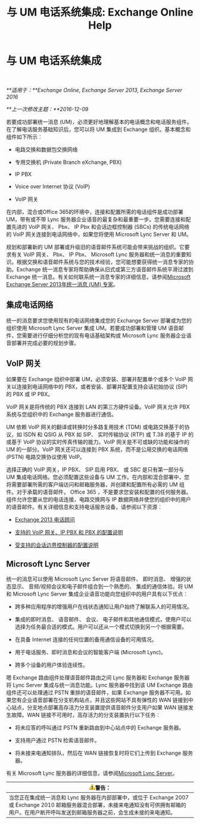 ﻿---
title: '与 UM 电话系统集成: Exchange Online Help'
TOCTitle: 与 UM 电话系统集成
ms:assetid: b8790117-b040-4c84-9d34-005c75088e76
ms:mtpsurl: https://technet.microsoft.com/zh-cn/library/JJ673558(v=EXCHG.150)
ms:contentKeyID: 50556648
ms.date: 05/23/2018
mtps_version: v=EXCHG.150
ms.translationtype: MT
---

# 与 UM 电话系统集成

 

_**适用于：**Exchange Online, Exchange Server 2013, Exchange Server 2016_

_**上一次修改主题：**2016-12-09_

若要成功部署统一消息 (UM)，必须更好地理解基本的电话概念和电话服务组件。在了解电话服务基础知识后，您可以将 UM 集成到 Exchange 组织。基本概念和组件如下所示︰

  - 电路交换和数据包交换网络

  - 专用交换机 (Private Branch eXchange, PBX)

  - IP PBX

  - Voice over Internet 协议 (VoIP)

  - VoIP 网关

在内部，混合或Office 365的环境中，连接和配置所需的电话组件是成功部署 UM，带有或不带 Lync 服务器企业语音的最复杂和最重要一步。您需要连接和配置先进的 VoIP 网关、 Pbx、 IP Pbx 和会话边框控制器 (SBCs) 的传统电话网络的 VoIP 网关连接到电话网络中，如果您将使用 Microsoft Lync Server 和 UM。

规划和部署新的 UM 部署或升级旧的语音邮件系统可能会带来挑战的组织。它要求有关 VoIP 网关、 Pbx、 IP Pbx、 Microsoft Lync 服务器和统一消息的重要知识。根据交换和语音邮件系统与您的技术经验，您可能想要获得统一消息专家的协助。Exchange 统一消息专家将帮助确保从旧式或第三方语音邮件系统平滑过渡到 Exchange 统一消息。有关如何联系统一消息专家的详细信息，请参阅[Microsoft Exchange Server 2013年统一消息 (UM) 专家](http://go.microsoft.com/fwlink/p/?linkid=262708)。

## 集成电话网络

统一的消息要求您使用现有的电话网络集成您的 Exchange Server 部署或为您的组织使用 Microsoft Lync Server 集成 UM。若要成功部署和管理 UM 语音邮件，您需要进行仔细分析您的现有电话基础架构或 Microsoft Lync 服务器企业语音部署并完成必要的规划步骤。

## VoIP 网关

如果要在 Exchange 组织中部署 UM，必须安装、部署并配置单个或多个 VoIP 网关以连接到电话网络中的 PBX，或者安装、部署并配置支持会话初始协议 (SIP) 的 PBX 或 IP PBX。

VoIP 网关是将传统的 PBX 连接到 LAN 的第三方硬件设备。VoIP 网关允许 PBX 系统与您组织中的 Exchange 服务器进行通信。

UM 依赖 VoIP 网关的翻译或转换时分多路复用技术 (TDM) 或电路交换基于的协议，如 ISDN 和 QSIG 从 PBX 如 SIP、 实时传输协议 (RTP) 或 T.38 的基于 IP 的或基于 VoIP 协议的实时传真传输的能力。VoIP 网关是不可或缺的功能和操作的 UM 的一部分。VoIP 网关还可以连接到 PBX 系统，而不是公用交换的电话网络 (PSTN) 电路交换协议使用 VoIP。

选择正确的 VoIP 网关，IP PBX、 SIP 启用 PBX、 或 SBC 是只有第一部分与 UM 集成电话网络。您必须配置这些设备与 UM 工作。在内部和混合部署中，您将需要部署所需的客户端访问和邮箱服务器，并创建和配置所有必需的 UM 组件。对于承载的语音邮件， Office 365 ，不是要求您安装和配置的任何服务器。组件允许您要从您的电话连接，电路交换网与 IP 数据网络并使您的组织中的用户的语音邮件。有关详细信息和支持电话服务设备，请参阅以下资源︰

  - [Exchange 2013 电话顾问](telephony-advisor-for-exchange-2013-exchange-2013-help.md)

  - [支持的 VoIP 网关、IP PBX 和 PBX 的配置说明](configuration-notes-for-supported-voip-gateways-ip-pbxs-and-pbxs-exchange-2013-help.md)

  - [受支持的会话边界控制器的配置说明](configuration-notes-for-supported-session-border-controllers-exchange-2013-help.md)

## Microsoft Lync Server

统一的消息可以使用 Microsoft Lync Server 将语音邮件、 即时消息、 增强的状态显示、 音频/视频会议和电子邮件组合到一个熟悉的、 集成的通信体验。将 UM 和 Microsoft Lync Server 集成企业语音功能向您组织中的用户具有以下优点︰

  - 跨多种应用程序的增强用户在线状态通知让用户始终了解联系人的可用情况。

  - 集成的即时消息、 语音邮件、 会议、 电子邮件和其他通信模式，使用户可以选择为任务最合适的模式。用户可以还从一个模式切换到另一个根据需要。

  - 在具备 Internet 连接的任何位置的备用通信设备的可用情况。

  - 用于电话服务、即时消息和会议的智能客户端 (Microsoft Lync)。

  - 跨多个设备的用户体验连续性。

嗯 Exchange 路由组件处理语音邮件路由之间 Lync 服务器和 Exchange 服务器将 Lync Server 集成与统一消息功能。Lync 服务器中找到该 UM Exchange 路由组件还可以处理通过 PSTN 重排的语音邮件，如果 Exchange 服务器不可用。如果您有企业语音部署在分支机构站点，并且这些网站不具有弹性的 WAN 链接到中心站点，分支地点部署高存活力分支装置提供语音邮件分支用户如果 WAN 链接发生故障。WAN 链接不可用时，高存活力的分支装置执行以下任务︰

  - 将未应答的呼叫通过 PSTN 重新路由到中心站点中的 Exchange 服务器。

  - 支持用户通过 PSTN 检索语音邮件。

  - 将未接来电通知排队，然后在 WAN 链接恢复时将它们上传到 Exchange 服务器。

有关 Microsoft Lync 服务器的详细信息，请参阅[Microsoft Lync Server](https://go.microsoft.com/fwlink/p/?linkid=265752)。

<table>
<thead>
<tr class="header">
<th><img src="images/JJ898581.warning(EXCHG.150).gif" title="警告" alt="警告" />警告：</th>
</tr>
</thead>
<tbody>
<tr class="odd">
<td>当您正在集成统一消息和 Lync 服务器在内部部署中，或位于 Exchange 2007 或 Exchange 2010 邮箱服务器混合部署，未接来电通知没有可供拥有邮箱的用户。在用户断开呼叫发送到邮箱服务器之前，会生成未接的来电通知。</td>
</tr>
</tbody>
</table>


